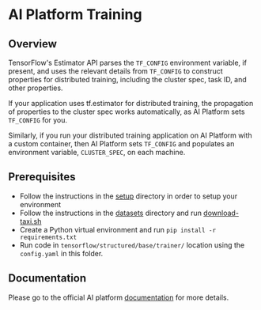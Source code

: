 # AI Platform Training

## Overview

TensorFlow's Estimator API parses the `TF_CONFIG` environment variable,
if present, and uses the relevant details from `TF_CONFIG` to construct properties
for distributed training, including the cluster spec, task ID, and other
properties.

If your application uses tf.estimator for distributed training, the propagation
of properties to the cluster spec works automatically, as AI Platform sets
`TF_CONFIG` for you.

Similarly, if you run your distributed training application on AI Platform with
a custom container, then AI Platform sets `TF_CONFIG` and populates an environment
variable, `CLUSTER_SPEC`, on each machine.

## Prerequisites

* Follow the instructions in the [setup](../../../../setup) directory in order to setup your environment
* Follow the instructions in the [datasets](../../../../datasets) directory and run [download-taxi.sh](../../../../datasets/download-taxi.sh)
* Create a Python virtual environment and run `pip install -r requirements.txt`
* Run code in `tensorflow/structured/base/trainer/` location using the `config.yaml` in this folder.

## Documentation

Please go to the official AI platform [documentation](https://cloud.google.com/ml-engine/docs/tensorflow/distributed-training-details) for more details.

